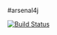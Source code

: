 #arsenal4j

[![Build Status](https://travis-ci.org/joshuazhan/arsenal4j.svg?branch=master)](https://travis-ci.org/joshuazhan/arsenal4j)